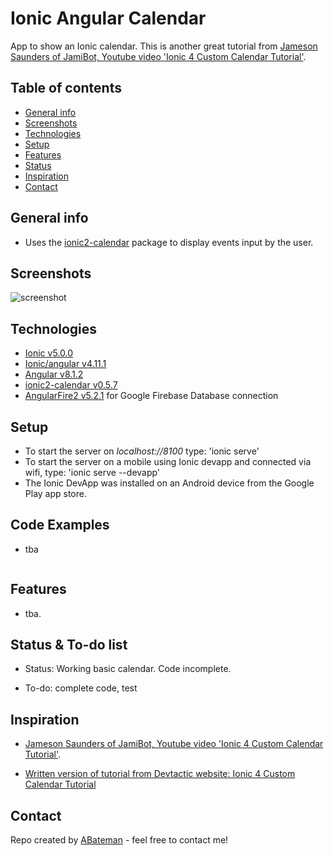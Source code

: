 # Ionic Angular Calendar

App to show an Ionic calendar. This is another great tutorial from [Jameson Saunders of JamiBot, Youtube video 'Ionic 4 Custom Calendar Tutorial'](https://www.youtube.com/watch?v=SYz-tH3XOF8&t=766s).

## Table of contents

* [General info](#general-info)
* [Screenshots](#screenshots)
* [Technologies](#technologies)
* [Setup](#setup)
* [Features](#features)
* [Status](#status)
* [Inspiration](#inspiration)
* [Contact](#contact)

## General info

* Uses the [ionic2-calendar](https://www.npmjs.com/package/ionic2-calendar) package to display events input by the user.

## Screenshots

![screenshot](./img/.png)

## Technologies

* [Ionic v5.0.0](https://ionicframework.com/)
* [Ionic/angular v4.11.1](https://ionicframework.com/)
* [Angular v8.1.2](https://angular.io/)
* [ionic2-calendar v0.5.7](https://www.npmjs.com/package/ionic2-calendar)
* [AngularFire2 v5.2.1](https://github.com/angular/angularfire/blob/master/docs/ionic/v3.md) for Google Firebase Database connection

## Setup

* To start the server on _localhost://8100_ type: 'ionic serve'
* To start the server on a mobile using Ionic devapp and connected via wifi, type: 'ionic serve --devapp'
* The Ionic DevApp was installed on an Android device from the Google Play app store.

## Code Examples

* tba

```typescript

```

## Features

* tba.

## Status & To-do list

* Status: Working basic calendar. Code incomplete.

* To-do: complete code, test

## Inspiration

* [Jameson Saunders of JamiBot, Youtube video 'Ionic 4 Custom Calendar Tutorial'](https://www.youtube.com/watch?v=SYz-tH3XOF8&t=766s).

* [Written version of tutorial from Devtactic website: Ionic 4 Custom Calendar Tutorial](https://blog.jamibot.com/ionic-4-custom-calendar)

## Contact

Repo created by [ABateman](https://www.andrewbateman.org) - feel free to contact me!
